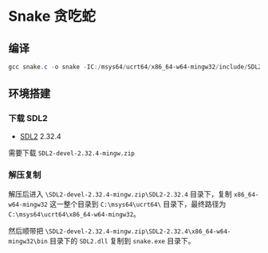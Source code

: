 # Snake 贪吃蛇

## 编译

```powershell
gcc snake.c -o snake -IC:/msys64/ucrt64/x86_64-w64-mingw32/include/SDL2 -LC:/msys64/ucrt64/x86_64-w64-mingw32/lib -lmingw32 -lSDL2main -lSDL2 -lSDL2_ttf -mwindows
```

## 环境搭建

### 下载 SDL2

- [SDL2](https://github.com/libsdl-org/SDL/releases/tag/release-2.32.4) 2.32.4

需要下载 `SDL2-devel-2.32.4-mingw.zip`

### 解压复制

解压后进入 `\SDL2-devel-2.32.4-mingw.zip\SDL2-2.32.4` 目录下，复制 `x86_64-w64-mingw32` 这一整个目录到 `C:\msys64\ucrt64\` 目录下，最终路径为 `C:\msys64\ucrt64\x86_64-w64-mingw32`。

然后顺带把 `\SDL2-devel-2.32.4-mingw.zip\SDL2-2.32.4\x86_64-w64-mingw32\bin` 目录下的 `SDL2.dll` 复制到 `snake.exe` 目录下。
